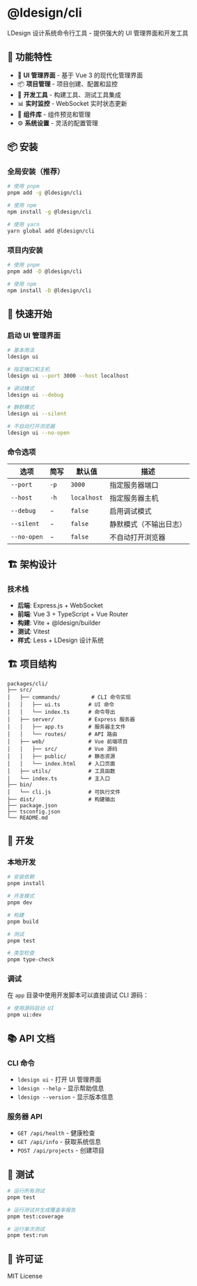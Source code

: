 # @ldesign/cli

LDesign 设计系统命令行工具 - 提供强大的 UI 管理界面和开发工具

## 🌟 功能特性

- 🚀 **UI 管理界面** - 基于 Vue 3 的现代化管理界面
- 📦 **项目管理** - 项目创建、配置和监控
- 🔧 **开发工具** - 构建工具、测试工具集成
- 📊 **实时监控** - WebSocket 实时状态更新
- 🎨 **组件库** - 组件预览和管理
- ⚙️ **系统设置** - 灵活的配置管理

## 📦 安装

### 全局安装（推荐）

```bash
# 使用 pnpm
pnpm add -g @ldesign/cli

# 使用 npm
npm install -g @ldesign/cli

# 使用 yarn
yarn global add @ldesign/cli
```

### 项目内安装

```bash
# 使用 pnpm
pnpm add -D @ldesign/cli

# 使用 npm
npm install -D @ldesign/cli
```

## 🚀 快速开始

### 启动 UI 管理界面

```bash
# 基本用法
ldesign ui

# 指定端口和主机
ldesign ui --port 3000 --host localhost

# 调试模式
ldesign ui --debug

# 静默模式
ldesign ui --silent

# 不自动打开浏览器
ldesign ui --no-open
```

### 命令选项

| 选项 | 简写 | 默认值 | 描述 |
|------|------|--------|------|
| `--port` | `-p` | `3000` | 指定服务器端口 |
| `--host` | `-h` | `localhost` | 指定服务器主机 |
| `--debug` | - | `false` | 启用调试模式 |
| `--silent` | - | `false` | 静默模式（不输出日志） |
| `--no-open` | - | `false` | 不自动打开浏览器 |

## 🏗️ 架构设计

### 技术栈

- **后端**: Express.js + WebSocket
- **前端**: Vue 3 + TypeScript + Vue Router
- **构建**: Vite + @ldesign/builder
- **测试**: Vitest
- **样式**: Less + LDesign 设计系统

## 🏗️ 项目结构

```
packages/cli/
├── src/
│   ├── commands/          # CLI 命令实现
│   │   ├── ui.ts         # UI 命令
│   │   └── index.ts      # 命令导出
│   ├── server/           # Express 服务器
│   │   ├── app.ts        # 服务器主文件
│   │   └── routes/       # API 路由
│   ├── web/              # Vue 前端项目
│   │   ├── src/          # Vue 源码
│   │   ├── public/       # 静态资源
│   │   └── index.html    # 入口页面
│   ├── utils/            # 工具函数
│   └── index.ts          # 主入口
├── bin/
│   └── cli.js            # 可执行文件
├── dist/                 # 构建输出
├── package.json
├── tsconfig.json
└── README.md
```

## 🔧 开发

### 本地开发

```bash
# 安装依赖
pnpm install

# 开发模式
pnpm dev

# 构建
pnpm build

# 测试
pnpm test

# 类型检查
pnpm type-check
```

### 调试

在 `app` 目录中使用开发脚本可以直接调试 CLI 源码：

```bash
# 使用源码启动 UI
pnpm ui:dev
```

## 📚 API 文档

### CLI 命令

- `ldesign ui` - 打开 UI 管理界面
- `ldesign --help` - 显示帮助信息
- `ldesign --version` - 显示版本信息

### 服务器 API

- `GET /api/health` - 健康检查
- `GET /api/info` - 获取系统信息
- `POST /api/projects` - 创建项目

## 🧪 测试

```bash
# 运行所有测试
pnpm test

# 运行测试并生成覆盖率报告
pnpm test:coverage

# 运行单次测试
pnpm test:run
```

## 📄 许可证

MIT License
